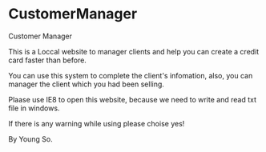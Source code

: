 CustomerManager
===============

Customer Manager

This is a Loccal website to manager clients and help you can create a credit card faster than before.

You can use this system to complete the client's infomation, also, you can manager the client which you had been selling.

Plaase use IE8 to open this website, because we need to write and read txt file in windows.

If there is any warning while using please choise yes!

By Young So.

